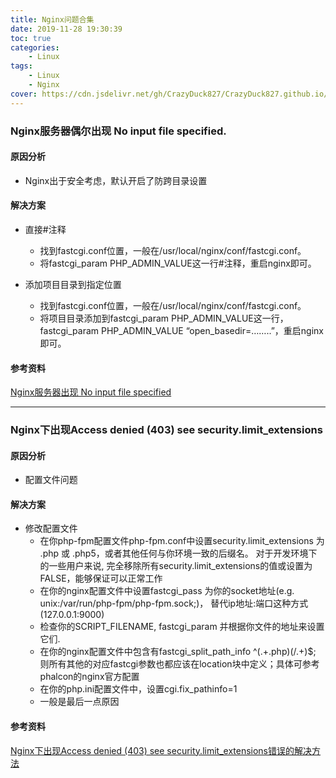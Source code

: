 ```yaml
---
title: Nginx问题合集
date: 2019-11-28 19:30:39
toc: true
categories: 
    - Linux
tags:
    - Linux
    - Nginx
cover: https://cdn.jsdelivr.net/gh/CrazyDuck827/CrazyDuck827.github.io/icon/zAMpLeDInvEZkBW7eSKlgOpKWd7suxx1.png
---
```


### Nginx服务器偶尔出现 No input file specified.

#### 原因分析
- Nginx出于安全考虑，默认开启了防跨目录设置

#### 解决方案
- 直接#注释
    - 找到fastcgi.conf位置，一般在/usr/local/nginx/conf/fastcgi.conf。
    - 将fastcgi_param PHP_ADMIN_VALUE这一行#注释，重启nginx即可。
    
- 添加项目目录到指定位置
    - 找到fastcgi.conf位置，一般在/usr/local/nginx/conf/fastcgi.conf。
    - 将项目目录添加到fastcgi_param PHP_ADMIN_VALUE这一行，fastcgi_param PHP_ADMIN_VALUE “open_basedir=……..”，重启nginx即可。

#### 参考资料
[Nginx服务器出现 No input file specified](https://blog.csdn.net/resilient/article/details/89234482)

-----------------------

### Nginx下出现Access denied (403) see security.limit_extensions

#### 原因分析
- 配置文件问题

#### 解决方案
- 修改配置文件
    - 在你php-fpm配置文件php-fpm.conf中设置security.limit_extensions 为 .php 或 .php5，或者其他任何与你环境一致的后缀名。 对于开发环境下的一些用户来说, 完全移除所有security.limit_extensions的值或设置为FALSE，能够保证可以正常工作
    - 在你的nginx配置文件中设置fastcgi_pass 为你的socket地址(e.g. unix:/var/run/php-fpm/php-fpm.sock;)， 替代ip地址:端口这种方式(127.0.0.1:9000)
    - 检查你的SCRIPT_FILENAME, fastcgi_param 并根据你文件的地址来设置它们.
    - 在你的nginx配置文件中包含有fastcgi_split_path_info ^(.+.php)(/.+)$; 则所有其他的对应fastcgi参数也都应该在location块中定义；具体可参考phalcon的nginx官方配置
    - 在你的php.ini配置文件中，设置cgi.fix_pathinfo=1
    - 一般是最后一点原因

#### 参考资料
[Nginx下出现Access denied (403) see security.limit_extensions错误的解决方法](https://blog.csdn.net/u012129607/article/details/62042169)
